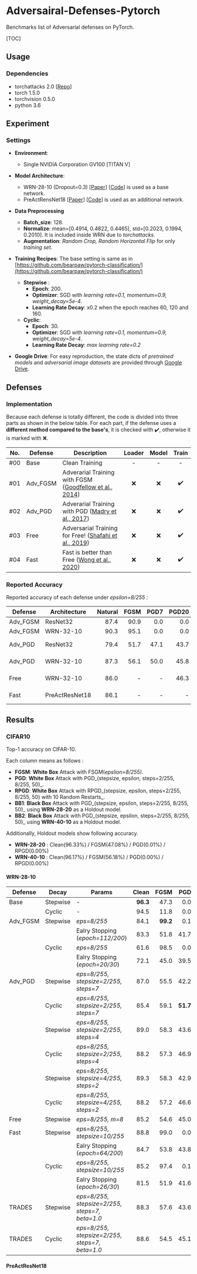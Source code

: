# Adversairal-Defenses-Pytorch
Benchmarks list of Adversarial defenses on PyTorch.

[TOC]

## Usage

### Dependencies

- torchattacks 2.0 [[Repo](https://github.com/Harry24k/adversairal-attacks-pytorch)]
- torch 1.5.0
- torchvision 0.5.0
- python 3.6



## Experiment

### Settings
* **Environment**:
	
	* Single NVIDIA Corporation GV100 [TITAN V]
* **Model Architecture**:

  * WRN-28-10 (Dropout=0.3) [[Paper](https://arxiv.org/abs/1605.07146)] [[Code](https://github.com/bearpaw/pytorch-classification/blob/master/models/cifar/wrn.py)] is used as a base network.
  * PreActRensNet18 [[Paper](https://arxiv.org/abs/1603.05027)] [[Code](https://github.com/kuangliu/pytorch-cifar)] is used as an additional network.
* **Data Preprocessing**

	* **Batch_size**: 128.
	* **Normalize**: mean=[0.4914, 0.4822, 0.4465], std=[0.2023, 0.1994, 0.2010]. It is included inside WRN due to _torchattacks_.
	* **Augmentation**: _Random Crop, Random Horizontal Flip_ for only _training set_.
* **Training Recipes**: The base setting is same as in [https://github.com/bearpaw/pytorch-classification/](https://github.com/bearpaw/pytorch-classification/)
    * **Stepwise** :
        * **Epoch**: 200.
        * **Optimizer**: SGD with _learning rate=0.1, momentum=0.9, weight_decay=5e-4_.
        * **Learning Rate Decay**: x0.2 when the epoch reaches 60, 120 and 160.
    * **Cyclic**:
        * **Epoch**: 30.
        * **Optimizer**: SGD with _learning rate=0.1, momentum=0.9, weight_decay=5e-4_.
        * **Learning Rate Decay**: _max learning rate=0.2_
* **Google Drive**: For easy reproduction, the state dicts of _pretrained models_ and _adversarial image datasets_ are provided through [Google Drive](https://drive.google.com/drive/folders/1aGcq-mTz0jm6MLS2m3RS6aMwpjRdOrBp?usp=sharing).



## Defenses
### Implementation

Because each defense is totally different, the code is divided into three parts as shown in the below table. For each part, if the defense uses a **different method compared to the base's**, it is checked with :heavy_check_mark:, otherwise it is marked with :x:.

| No.  | Defense  | Description                                                  | Loader | Model |       Train        |
| :--: | -------- | ------------------------------------------------------------ | :----: | :---: | :----------------: |
| #00  | Base     | Clean Training                                               |   -    |   -   |         -          |
| #01  | Adv_FGSM | Adverarial Training with FGSM ([Goodfellow et al., 2014](https://arxiv.org/abs/1412.6572)) |  :x:   |  :x:  | :heavy_check_mark: |
| #02  | Adv_PGD  | Adverarial Training with PGD ([Madry et al., 2017](https://arxiv.org/abs/1706.06083)) |  :x:   |  :x:  | :heavy_check_mark: |
| #03  | Free     | Adversarial Training for Free! ([Shafahi et al., 2019](https://arxiv.org/abs/1904.12843)) |  :x:   |  :x:  | :heavy_check_mark: |
| #04  | Fast     | Fast is better than Free ([Wong et al., 2020](https://arxiv.org/abs/2001.03994)) |  :x:   |  :x:  | :heavy_check_mark: |



### Reported Accuracy

Reported accuracy of each defense under _epsilon=8/255_ :

| Defense  | Architecture   | Natural | FGSM | PGD7 | PGD20 | PGD50 | Remarks            |
| -------- | -------------- | ------: | ---: | ---: | ----: | ----: | ------------------ |
| Adv_FGSM | ResNet32       |    87.4 | 90.9 |  0.0 |   0.0 |     - |                    |
| Adv_FGSM | WRN-32-10      |    90.3 | 95.1 |  0.0 |   0.0 |     - |                    |
| Adv_PGD  | ResNet32       |    79.4 | 51.7 | 47.1 |  43.7 |     - | _7 steps training_ |
| Adv_PGD  | WRN-32-10      |    87.3 | 56.1 | 50.0 |  45.8 |     - | _7 steps training_ |
| Free     | WRN-32-10      |    86.0 |    - |    - |  46.3 |     - | _PGD restart=10_   |
| Fast     | PreActResNet18 |    86.1 |    - |    - |     - |  46.1 | _PGD restart=10_   |



## Results

### CIFAR10

Top-1 accuracy on CIFAR-10.

Each column means as follows :

* **FGSM**: **White Box** Attack with FSGM(_epslion_=_8/255)_.
* **PGD**: **White Box** Attack with PGD_(stepsize, epsilon, steps=2/255, 8/255, 50)_.
* **RPGD**: **White Box** Attack with RPGD_(stepsize, epsilon, steps=2/255, 8/255, 50) with 10 Random Restarts_.
* **BB1**: **Black Box** Attack with PGD_(stepsize, epsilon, steps=2/255, 8/255, 50)_ using **WRN-28-20** as a Holdout model.
* **BB2**: **Black Box** Attack with PGD_(stepsize, epsilon, steps=2/255, 8/255, 50)_ using **WRN-40-10** as a Holdout model.

Additionally, Holdout models show following accuracy.
* **WRN-28-20** : Clean(96.33%) / FGSM(47.08%) / PGD(0.01%) / RPGD(0.00%)
* **WRN-40-10** : Clean(96.17%) / FGSM(56.18%) / PGD(0.00%) / RPGD(0.00%)



#### WRN-28-10

| Defense  | Decay    | Params                                         |    Clean |     FGSM |      PGD |     RPGD |  BB1 |  BB2 | Time(_h_) |
| -------- | -------- | ---------------------------------------------- | -------: | -------: | -------: | -------: | ---: | ---: | --------: |
| Base     | Stepwise | -                                              | **96.3** |     47.3 |      0.0 |      0.0 |  2.7 |  5.8 |     10.3h |
|          | Cyclic   | -                                              |     94.5 |     11.8 |      0.0 |      0.0 |  7.2 |  9.7 |      1.4h |
| Adv_FGSM | Stepwise | _eps=8/255_                                    |     84.1 | **99.2** |      0.1 |      0.0 | 84.2 | 84.7 |     19.4h |
|          |          | Ealry Stopping (_epoch=112/200_)               |     83.3 |     51.8 |     41.7 |     41.3 | 82.2 | 82.2 |         - |
|          | Cyclic   | _eps=8/255_                                    |     61.6 |     98.5 |      0.0 |      0.0 | 68.0 | 68.3 |      2.4h |
|          |          | Ealry Stopping (_epoch=20/30_)                 |     72.1 |     45.0 |     39.5 |     39.1 | 70.2 | 70.3 |         - |
| Adv_PGD  | Stepwise | _eps=8/255, stepsize=2/255, steps=7_           |     87.0 |     55.5 |     42.2 |     41.1 | 86.0 | 86.2 |     67.5h |
|          | Cyclic   | _eps=8/255, stepsize=2/255, steps=7_           |     85.4 |     59.1 | **51.7** | **51.3** | 84.4 | 84.4 |     11.1h |
|          | Stepwise | _eps=8/255, stepsize=2/255, steps=4_           |     89.0 |     58.3 |     43.6 |     43.0 | 88.2 | 88.3 |     47.3h |
|          | Cyclic   | _eps=8/255, stepsize=2/255, steps=4_           |     88.2 |     57.3 |     46.9 |     46.6 | 87.2 | 87.1 |      7.1h |
|          | Stepwise | _eps=8/255, stepsize=4/255, steps=2_           |     89.3 |     58.3 |     42.9 |     42.5 | 88.3 | 88.3 |     28.6h |
|          | Cyclic   | _eps=8/255, stepsize=4/255, steps=2_           |     88.2 |     57.2 |     46.6 |     46.3 | 87.2 | 87.2 |      3.6h |
| Free     | Stepwise | _eps=8/255, m=8_                               |     85.2 |     54.6 |     45.0 |     44.7 | 84.3 | 84.2 |      9.3h |
| Fast     | Stepwise | _eps=8/255, stepsize=10/255_                   |     88.8 |     99.0 |      0.0 |      0.0 | 81.5 | 81.8 |     19.4h |
|          |          | Ealry Stopping (_epoch=64/200_)                |     84.7 |     53.8 |     43.8 |     43.4 | 83.5 | 83.4 |         - |
|          | Cyclic   | _eps=8/255, stepsize=10/255_                   |     85.2 |     97.4 |      0.1 |      0.0 | 85.2 | 85.9 |      2.6h |
|          |          | Ealry Stopping (_epoch=26/30_)                 |     81.5 |     51.9 |     41.6 |     41.3 | 79.9 | 80.0 |         - |
| TRADES   | Stepwise | _eps=8/255, stepsize=2/255, steps=7, beta=1.0_ |     88.3 |     57.6 |     43.6 |     43.1 | 87.3 | 87.1 |    104.3h |
| TRADES   | Cyclic   | _eps=8/255, stepsize=2/255, steps=7, beta=1.0_ |     88.6 |     54.5 |     45.1 |     44.7 | 87.0 | 87.1 |     15.5h |



#### PreActResNet18

